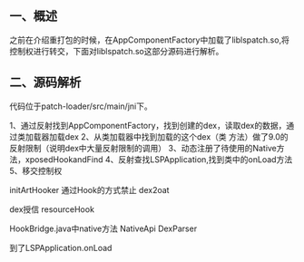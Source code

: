 ## 一、概述
之前在介绍重打包的时候，在AppComponentFactory中加载了liblspatch.so,将控制权进行转交，下面对liblspatch.so这部分源码进行解析。

## 二、源码解析
代码位于patch-loader/src/main/jni下。






1、通过反射找到AppComponentFactory，找到创建的dex，读取dex的数据，通过类加载器加载dex
2、从类加载器中找到加载的这个dex（类 方法）做了9.0的反射限制（说明dex中大量反射限制的调用）
3、动态注册了待使用的Native方法，xposedHookandFind
4、反射查找LSPApplication,找到类中的onLoad方法
5、移交控制权


initArtHooker 通过Hook的方式禁止 dex2oat

dex授信
resourceHook

HookBridge.java中native方法
NativeApi
DexParser 


到了LSPApplication.onLoad